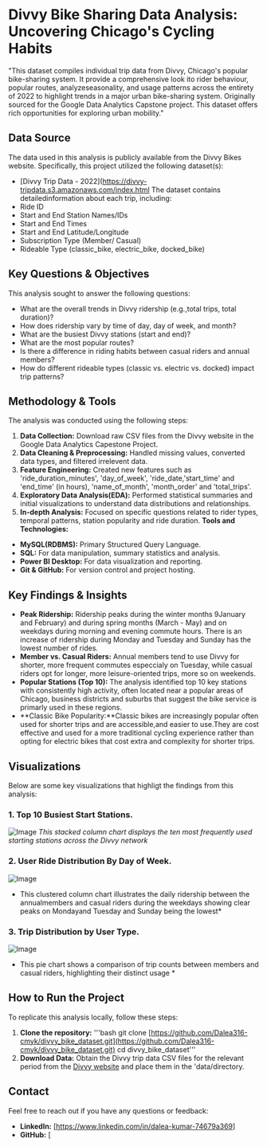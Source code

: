 # Divvy Bike Sharing Data Analysis: Uncovering Chicago's Cycling Habits
"This dataset compiles individual trip data from Divvy, Chicago's popular bike-sharing system. It provide a comprehensive look ito rider behaviour, popular routes, analyzeseasonality, and usage patterns across the entirety of 2022 to highlight trends in a major urban bike-sharing system. Originally sourced for the Google Data Analytics Capstone project. This dataset offers rich opportunities for exploring urban mobility."
## Data Source
The data used in this analysis is publicly available from the Divvy Bikes website. Specifically, this project utilized the following dataset(s):
* [Divvy Trip Data - 2022](https://divvy-tripdata.s3.amazonaws.com/index.html
The dataset contains detailedinformation about each trip, including:
* Ride ID
* Start and End Station Names/IDs
* Start and End Times
* Start and End Latitude/Longitude
* Subscription Type (Member/ Casual)
* Rideable Type (classic_bike, electric_bike, docked_bike)
## Key Questions & Objectives
This analysis sought to answer the following questions:
* What are the overall trends in Divvy ridership (e.g.,total trips, total duration)?
* How does ridership vary by time of day, day of week, and month?
* What are the busiest Divvy stations (start and end)?
* What are the most popular routes?
* Is there a difference in riding habits between casual riders and annual members?
* How do different rideable types (classic vs. electric vs. docked) impact trip patterns?
## Methodology & Tools
The analysis was conducted using the following steps:
1. **Data Collection:**
Download raw CSV files from the Divvy website in the Google Data Analytics Capestone Project.
2. **Data Cleaning & Preprocessing:** Handled missing values, converted data types, and filtered irrelevent data.
3. **Feature Engineering:**
Created new features such as 'ride_duration_minutes', 'day_of_week', 'ride_date,'start_time' and 'end_time' (in hours), 'name_of_month', 'month_order' and 'total_trips'.
4. **Exploratory Data Analysis(EDA):** Performed statistical summaries and initial visualizations to understand data distributions and relationships.
5. **In-depth Analysis:** Focused on specific questions related to rider types, temporal patterns, station popularity and ride duration.
**Tools and Technologies:**
* **MySQL(RDBMS):** Primary Structured Query Language.
* **SQL:** For data manipulation, summary statistics and analysis.
* **Power BI Desktop:** For data visualization and reporting.
* **Git & GitHub:** For version control and project hosting.
## Key Findings & Insights
* **Peak Ridership:** Ridership peaks during the winter months 9January and February) and during spring months (March - May) and on weekdays during morning and evening commute hours. There is an increase of ridership during Monday and Tuesday and Sunday has the lowest number of rides.
* **Member vs. Casual Riders:** Annual members tend to use Divvy for shorter, more frequent commutes especcialy on Tuesday, while casual riders opt for longer, more leisure-oriented trips, more so on weekends.
* **Popular Stations (Top 10):** The analysis identified top 10 key stations with consistently high activity, often located near a popular areas of Chicago, business districts and suburbs that suggest the bike service is primarly used in these regions.
* **Classic Bike Popularity:**Classic bikes are increasingly popular often used for shorter trips and are accessible,and easier to use.They are cost effective and used for a more traditional cycling experience rather than opting for electric bikes that cost extra and complexity for shorter trips.
## Visualizations
Below are some key visualizations that highligt the findings from this analysis:
### 1. Top 10 Busiest Start Stations.
![Image](https://github.com/user-attachments/assets/d4a87b8f-9cce-4ad8-a9de-deefe0866732) 
*This stacked column chart displays the ten most frequently used starting stations across the Divvy network*
### 2. User Ride Distribution By Day of Week. 
![Image](https://github.com/user-attachments/assets/6c69572c-4196-4067-963d-c17e6ead2996)
* This clustered column chart illustrates the daily ridership between the annualmembers and casual riders during the weekdays showing clear peaks on Mondayand Tuesday and Sunday being the lowest*
### 3. Trip Distribution by User Type.
![Image](https://github.com/user-attachments/assets/a8118d34-f3c0-4875-bbc9-90b85b696ef1)
* This pie chart shows a comparison of trip counts between members and casual riders, highlighting their distinct usage *
## How to Run the Project
To replicate this analysis locally, follow these steps:
1. **Clone the repository:**
 '''bash
 git clone [https://github.com/Dalea316-cmyk/divvy_bike_dataset.git](https://github.com/Dalea316-cmyk/divvy_bike_dataset.git)
cd divvy_bike_dataset'''
2. **Download Data:** Obtain the Divvy trip data CSV files for the relevant period from the [Divvy website](https://divvy-tripdata.s3.amazonqws.com/index.html) and place them in the 'data/directory.
## Contact 
Feel free to reach out if you have any questions or feedback:
* **LinkedIn:** [https://www.linkedin.com/in/dalea-kumar-74679a369]
* **GitHub:** [












